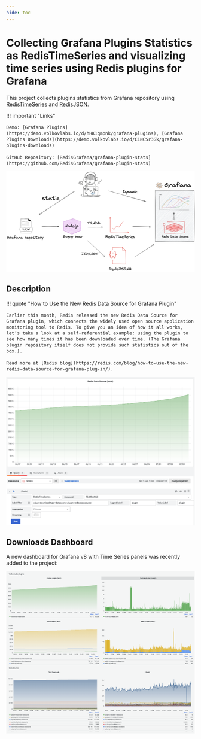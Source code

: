 ```yaml
---
hide: toc
---
```


# Collecting Grafana Plugins Statistics as RedisTimeSeries and visualizing time series using Redis plugins for Grafana

This project collects plugins statistics from Grafana repository using [RedisTimeSeries](https://oss.redis.com/redistimeseries/) and [RedisJSON](https://oss.redis.com/rejson/).

!!! important "Links"

    Demo: [Grafana Plugins](https://demo.volkovlabs.io/d/hHK1qmpnk/grafana-plugins), [Grafana Plugins Downloads](https://demo.volkovlabs.io/d/C1NCSr3Gk/grafana-plugins-downloads)

    GitHub Repository: [RedisGrafana/grafana-plugin-stats](https://github.com/RedisGrafana/grafana-plugin-stats)

![How many times Redis Data Source for Grafana was downloaded?](../images/projects/redis-grafana-stats.png)

## Description

!!! quote "How to Use the New Redis Data Source for Grafana Plugin"

    Earlier this month, Redis released the new Redis Data Source for Grafana plugin, which connects the widely used open source application monitoring tool to Redis. To give you an idea of how it all works, let’s take a look at a self-referential example: using the plugin to see how many times it has been downloaded over time. (The Grafana plugin repository itself does not provide such statistics out of the box.).

    Read more at [Redis blog](https://redis.com/blog/how-to-use-the-new-redis-data-source-for-grafana-plug-in/).

![Stats](../images/projects/redis-datasource-stats.png)

## Downloads Dashboard

A new dashboard for Grafana v8 with Time Series panels was recently added to the project:

![Time Series](../images/projects/redis-plugins.png)

